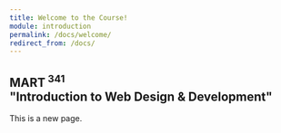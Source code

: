 ```yaml
---
title: Welcome to the Course!
module: introduction
permalink: /docs/welcome/
redirect_from: /docs/
---
```


## MART<sup> 341</sup><br />"Introduction to Web Design & Development"

This is a new page.

